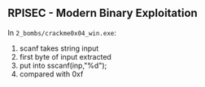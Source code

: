 ## RPISEC - Modern Binary Exploitation

In `2_bombs/crackme0x04_win.exe`:

1. scanf takes string input
2. first byte of input extracted
3. put into sscanf(inp,"%d");
4. compared with 0xf

